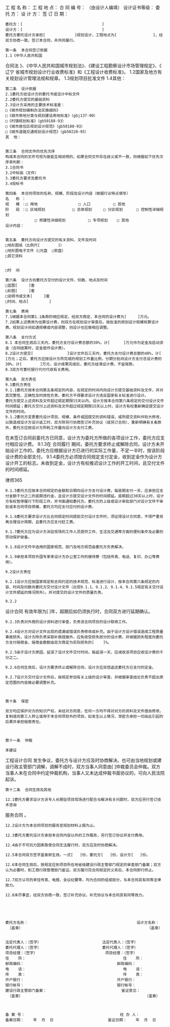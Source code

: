 
 工 程 名 称：
    工 程 地 点：
    合 同 编 号：
  （由设计人编填）
    设计证书等级：
    委   托   方：
    设   计   方：
    签 订  日 期：


    委托方：[                                   ]
    设计方：[                                   ]
    委托方委托设计方承担[             ]规划设计，工程地点为[                ]，经双方协商一致，签订本合同，并共同履行。
    
    第一条  本合同签订依据
    1.1《中华人民共和国
合同法
》、《中华人民共和国城市规划法》、《建设工程勘察设计市场管理规定》、《
辽宁
省城市规划设计行业收费标准》和《工程设计收费标准》。
    1.2国家及地方有关规划设计管理法规和规章。
    1.3规划项目批准文件
    1.4其他：
    
    第二条  设计依据
    2.1委托方给设计方的委托书或设计中标文件
    2.2委托方提交的基础资料
    2.3设计方采用的主要技术标准是：
    □《城市规划编制办法实施细则》
    □《城市用地分类与规划建设用地标准》（gbj137-90）
    □《村镇规划标准》（gb50188-93）
    □《城市居住区规划设计规范》（gb50180-93）
    □《城市道路交通规划设计规范》（gb50220-95）
    其  他：


    第三条  合同文件的优先次序
    构成本合同的文件可视为是能互相说明的，如果合同文件存在歧义或不一致，则根据如下优先次序来判断：
    3.1合同书
    3.2中标函（文件）
    3.3委托方要求及委托书
    3.4投标书
    
    第四条  本合同项目的名称、规模、阶段及设计内容（根据行业特点填写）
    名   称 ：
    规   模 ：□ 用地                  □ 人口          □ 其他
    阶   段 ：□ 区域规划            □ 总体规划     □ 分区规划      □ 控制性详细规划 
                 □ 修建性详细规划          □ 专项规划    □ 其他
    设计内容：


    第五条  委托方向设计方提交的有关资料、文件及时间
    □地形图纸（比例尺[        ]）
    □地形图电子文件（□光盘  □软盘）
    □其它资料


    □时  间   
    
    第六条  设计方向委托方交付的设计文件、份数、地点及时间
    □蓝图[     ]套
    □彩图[     ]套
    □说明书或文本[     ]套
    □时间、地点[         ]
    
    第七条  费用
    7.1根据本合同第1.1条款的相应规定，经双方商定，本合同的设计费为[     ]万元。
    7.2如果上述费用为估算设计费，则双方在规划设计审查后，按批准的规划设计规模核算设计费。规划设计间如遇规模或内容调整，则设计也应做相应调整。
    
    第八条  支付方式
    8.1 本合同生效后三天内，委托方支付设计费总额的30%，计[      ]万元作为定金及启动资金（合同结算时，定金抵作设计费）。
    8.2设计方提交[               ]设计文件后三天内，委托方支付设计费总额的40%，计[      ]万元；之后，委托方应按设计方所完成的规划工作量比例，分期分批向设计方支付总设计费的30%，计[        ]万元，设计成果完成后，委托方结清设计费，不留尾款。
    8.3双方可委托银行代付代收有关费用。
    
    第九条  双方责任
    9.1委托方责任
    9.1.1委托方按本合同第五条规定的内容，在规定的时间内向设计方提交基础资料及文件，并对其完整性、正确性及时效性负责。委托方不得要求设计方违反国家有关标准进行设计。
    委托方提交上述资料及文件超过规定期限15天以内，设计方按本合同第六条规定的交付设计文件时间顺延；委托方交付上述资料及文件超过规定期限15天以上时，设计方有权重新确定提交设计文件的时间。
    9.1.2委托方变更委托设计项目、规模、条件或因提交的资料错误，或所提交资料作较大修改，以致造成设计方设计返工时，双方除另行协商签订补充协议（或另订合同）、重新明确有关条款外，委托方应按设计方所耗工作量向设计方支付工费。
在未签订合同前委托方已同意，设计方为委托方所做的各项设计工作，委托方应支付相应设计费。
    9.1.3在
合同履行
期间，委托方要求终止或解除合同，设计方未开始设计工作的，委托方应根据设计方已进行的实际工作量，不足一半时，按该阶段设计费的全部支付。
    9.1.4委托方必须按合同规定支付定金，收到定金作为设计方设计开工的标志。未收到定金，设计方有权推迟设计工作的开工时间，且交付文件的时间顺延。




 
律师365






    9.1.5委托方应按本合同规定的金额和日期向设计方支付设计费，每逾期支付一天，应承担应支付金额千分之二的逾期违约金，且设计方提交设计文件的时间顺延。逾期超过30天以上时，设计方有权暂停履行下阶段工作，并书面通知委托方。委托方的上级或设计审批部门对设计文件不审批或本合同项目停缓，委托方均应支付应付的设计费。

    9.1.6委托方要求设计方比合同规定时间提前交付设计文件时，须征得设计方同意，不得严重背离合理设计周期，且委托方应支付赶工费。

    9.1.7委托方应为设计方派驻现场的工作人员提供工作、生活及交通等方面的便利条件及必要的劳动保护装备。

    9.1.8设计文件中选用的国家规范、部门及地方规范由委托方负责解决。

    9.1.9承担本项目外国专家来设计方办公室工作的接待费（包括传真、电话、复印、办公等费用）。

    9.2设计方责任 

    9.2.1设计方应按国家规定和合同约定的技术规范、标准进行设计，按本合同第六条规定的内容、时间及份数向委托方交付设计文件（出现9.1.1、9.1.2、9.1.4、9.1.5规定有关交付设计文件顺延的情况除外）。并对提交的设计文件的质量负责。

    9.2.2

设计合同
有效年限为[     ]年，超期后如仍须执行时，合同双方进行延期确认。

    9.2.3负责对外商的设计资料进行审查，负责该合同项目的设计联络工作。

    9.2.4设计方对设计文件出现的遗漏或错误负责修改或补充。由于设计方设计错误造成工程质量事故损失，设计方除负责采取补救措施外，应免收受损失部分的设计费，并根据损失程度向委托方支付赔偿金，赔偿金数额由双方商定为实际损失的[    ]%。

    9.2.5由于设计方原因，延误了设计文件交付时间，每延误一天，应减收该项目应收设计费的千分之二。

    9.2.6合同生效后，设计方要求终止或解除合同，设计方应双倍返还委托方已支付的定金。

    9.2.7设计方交付设计文件后，按规定参加有关上级的设计审查，并根据审查结论负责不超出原定范围的内容做必要调整补充。

    

    第十条  保密

    双方均应保护对方的知识产权，未经对方同意，任何一方均不得对对方的资料及文件擅自修改，复制或向第三人转让或用于本合同项目外的项目。如发生以上情况，泄密方承担一切由此引起的后果并承担赔偿责任。

    

    第十一条  仲裁

    本建设

工程设计合同
发生争议，委托方与设计方应及时协商解决。也可由当地规划或建设行政主管部门调解，调解不成时，双方当事人同意由[                   ]仲裁委员会仲裁。双方当事人未在合同中约定仲裁机构，当事人又未达成仲裁书面协议的，可向人民法院起诉。

    

    第十二条  合同生效及其他

    12.1委托方要求设计方派专人长期驻项目现场进行配合与解决有关问题时，双方应另行签订技术咨询

服务合同
。

    12.2设计方为本合同项目的服务至规划材料上报为止。

    12.3委托方委托设计方承担本合同内容以外的工作服务，另行签订协议并支付费用。

    12.4由于不可抗力因素致使合同无法履行时，双方应及时协商解决。

    12.5本合同双方签字盖章即生效。一式[   ]份，委托方[   ]份，设计方[   ]份。

    12.6本合同生效后，按规定应到项目所在地省级建设行政主管部门规定的审查部门备案；双方认为必要时，到工商行政管理部门鉴证。双方履行完合同规定的义务后，本合同即行终止。

    12.7双方认可的来往传真、电报、会议纪要等，均为合同的组成部分，与本合同具有同等法律效力。

    12.8未尽事宜，经双方协商一致，签订补充协议，补充协议与本合同具有同等效力。





    委托方名称：                                                设计方名称：
     （盖章）                                                       （盖章）


    法定代表人：（签字）                           法定代表人：（签字）
    委托代理人：（签字）                           委托代理人：（签字）
    项目经理：（签字）                              项目经理：（签字）
    住    所：                                           住    所：
    邮政编码：                                         邮政编码：
    电    话：                                           电    话：
    传    真：                                           传    真：
    开户银行：                                         开户银行：
    银行帐号：                                         银行帐号：
    建设行政主管部门备案：                                 鉴证意见：
     （盖章）                                                      （盖章）


    
    备 案 号：                                          经 办 人：
    备案日期：    年  月  日                        鉴证日期：    年  月  日

 


 

 
 
 
 
 
  


  
 

  


  


  
 
 
 
 

